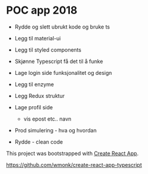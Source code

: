 # POC app 2018
- Rydde og slett ubrukt kode og bruke ts
- Legg til material-ui
- Legg til styled components 

- Skjønne Typescript få det til å funke

- Lage login side funksjonalitet og design

- Legg til enzyme
- Legg Redux struktur

- Lage profil side
	- vis epost etc.. navn

- Prod simulering - hva og hvordan	
- Rydde - clean code



This project was bootstrapped with [Create React App](https://github.com/facebookincubator/create-react-app).

https://github.com/wmonk/create-react-app-typescript
